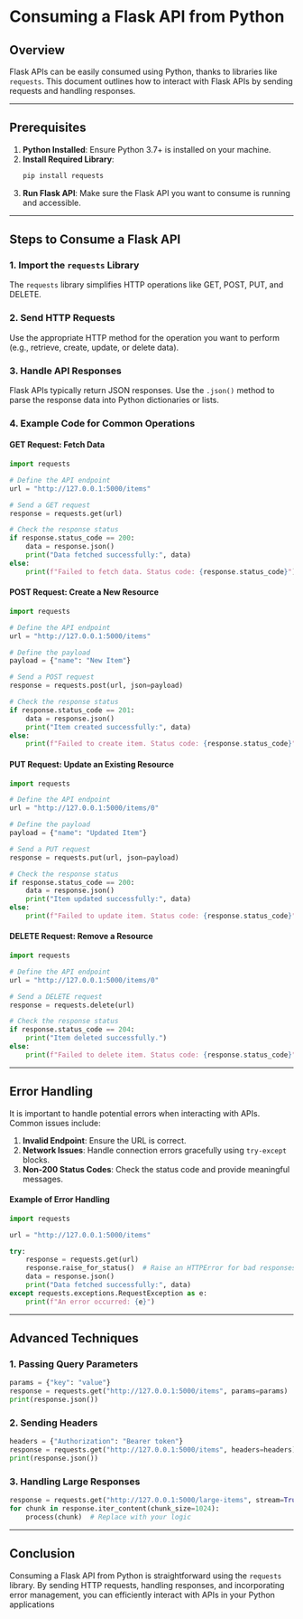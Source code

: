 # Consuming a Flask API from Python

## Overview
Flask APIs can be easily consumed using Python, thanks to libraries like `requests`. This document outlines how to interact with Flask APIs by sending requests and handling responses.

---

## Prerequisites
1. **Python Installed**: Ensure Python 3.7+ is installed on your machine.
2. **Install Required Library**:
   ```bash
   pip install requests
   ```
3. **Run Flask API**: Make sure the Flask API you want to consume is running and accessible.

---

## Steps to Consume a Flask API

### 1. Import the `requests` Library
The `requests` library simplifies HTTP operations like GET, POST, PUT, and DELETE.

### 2. Send HTTP Requests
Use the appropriate HTTP method for the operation you want to perform (e.g., retrieve, create, update, or delete data).

### 3. Handle API Responses
Flask APIs typically return JSON responses. Use the `.json()` method to parse the response data into Python dictionaries or lists.

### 4. Example Code for Common Operations

#### **GET Request**: Fetch Data
```python
import requests

# Define the API endpoint
url = "http://127.0.0.1:5000/items"

# Send a GET request
response = requests.get(url)

# Check the response status
if response.status_code == 200:
    data = response.json()
    print("Data fetched successfully:", data)
else:
    print(f"Failed to fetch data. Status code: {response.status_code}")
```

#### **POST Request**: Create a New Resource
```python
import requests

# Define the API endpoint
url = "http://127.0.0.1:5000/items"

# Define the payload
payload = {"name": "New Item"}

# Send a POST request
response = requests.post(url, json=payload)

# Check the response status
if response.status_code == 201:
    data = response.json()
    print("Item created successfully:", data)
else:
    print(f"Failed to create item. Status code: {response.status_code}")
```

#### **PUT Request**: Update an Existing Resource
```python
import requests

# Define the API endpoint
url = "http://127.0.0.1:5000/items/0"

# Define the payload
payload = {"name": "Updated Item"}

# Send a PUT request
response = requests.put(url, json=payload)

# Check the response status
if response.status_code == 200:
    data = response.json()
    print("Item updated successfully:", data)
else:
    print(f"Failed to update item. Status code: {response.status_code}")
```

#### **DELETE Request**: Remove a Resource
```python
import requests

# Define the API endpoint
url = "http://127.0.0.1:5000/items/0"

# Send a DELETE request
response = requests.delete(url)

# Check the response status
if response.status_code == 204:
    print("Item deleted successfully.")
else:
    print(f"Failed to delete item. Status code: {response.status_code}")
```

---

## Error Handling
It is important to handle potential errors when interacting with APIs. Common issues include:
1. **Invalid Endpoint**: Ensure the URL is correct.
2. **Network Issues**: Handle connection errors gracefully using `try-except` blocks.
3. **Non-200 Status Codes**: Check the status code and provide meaningful messages.

#### Example of Error Handling
```python
import requests

url = "http://127.0.0.1:5000/items"

try:
    response = requests.get(url)
    response.raise_for_status()  # Raise an HTTPError for bad responses
    data = response.json()
    print("Data fetched successfully:", data)
except requests.exceptions.RequestException as e:
    print(f"An error occurred: {e}")
```

---

## Advanced Techniques

### 1. Passing Query Parameters
```python
params = {"key": "value"}
response = requests.get("http://127.0.0.1:5000/items", params=params)
print(response.json())
```

### 2. Sending Headers
```python
headers = {"Authorization": "Bearer token"}
response = requests.get("http://127.0.0.1:5000/items", headers=headers)
print(response.json())
```

### 3. Handling Large Responses
```python
response = requests.get("http://127.0.0.1:5000/large-items", stream=True)
for chunk in response.iter_content(chunk_size=1024):
    process(chunk)  # Replace with your logic
```

---

## Conclusion
Consuming a Flask API from Python is straightforward using the `requests` library. By sending HTTP requests, handling responses, and incorporating error management, you can efficiently interact with APIs in your Python applications